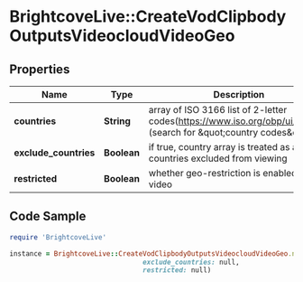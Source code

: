# BrightcoveLive::CreateVodClipbodyOutputsVideocloudVideoGeo

## Properties

Name | Type | Description | Notes
------------ | ------------- | ------------- | -------------
**countries** | **String** | array of ISO 3166 list of 2-letter codes(https://www.iso.org/obp/ui/#home) (search for &amp;quot;country codes&amp;quot;) | 
**exclude_countries** | **Boolean** | if true, country array is treated as a list of countries excluded from viewing | 
**restricted** | **Boolean** | whether geo-restriction is enabled for this video | 

## Code Sample

```ruby
require 'BrightcoveLive'

instance = BrightcoveLive::CreateVodClipbodyOutputsVideocloudVideoGeo.new(countries: null,
                                 exclude_countries: null,
                                 restricted: null)
```


